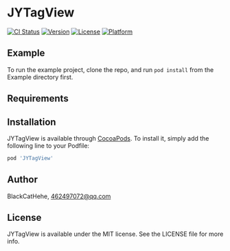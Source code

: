 # JYTagView

[![CI Status](https://img.shields.io/travis/462497072@qq.com/JYTagView.svg?style=flat)](https://travis-ci.org/462497072@qq.com/JYTagView)
[![Version](https://img.shields.io/cocoapods/v/JYTagView.svg?style=flat)](https://cocoapods.org/pods/JYTagView)
[![License](https://img.shields.io/cocoapods/l/JYTagView.svg?style=flat)](https://cocoapods.org/pods/JYTagView)
[![Platform](https://img.shields.io/cocoapods/p/JYTagView.svg?style=flat)](https://cocoapods.org/pods/JYTagView)

## Example

To run the example project, clone the repo, and run `pod install` from the Example directory first.

## Requirements

## Installation

JYTagView is available through [CocoaPods](https://cocoapods.org). To install
it, simply add the following line to your Podfile:

```ruby
pod 'JYTagView'
```

## Author

BlackCatHehe, 462497072@qq.com

## License

JYTagView is available under the MIT license. See the LICENSE file for more info.

